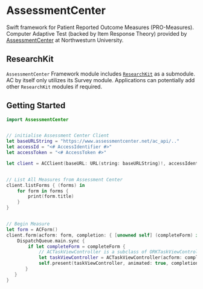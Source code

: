 # AssessmentCenter

Swift framework for Patient Reported Outcome Measures (PRO-Measures). Computer Adaptive Test (backed by Item Response Theory) provided by [AssessmentCenter](http://www.assessmentcenter.net) at Northwesturn University.


## ResearchKit

`AssessmentCenter` Framework module includes [`ResearchKit`](http://researchkit.org) as a submodule. AC by itself only utilizes its Survey module. Applications can potentially add other `ResearchKit` modules if required. 


## Getting Started

```swift
import AssessmentCenter


// initialise Assessment Center Client
let baseURLString = "https://www.assessmentcenter.net/ac_api/.."
let accessId = "<# AccessIdentifier #>" 
let accessToken = "<# AccessToken #>"

let client = ACClient(baseURL: URL(string: baseURLString)!, accessIdentifier: accessId, token: accessToken)


// List All Measures from Assessment Center
client.listForms { (forms) in 
    for form in forms {
        print(form.title)
    }
}


// Begin Measure
let form = ACForm() 
client.form(acform: form, completion: { [unowned self] (completeForm) in 
    DispatchQueue.main.sync {
        if let completeForm = completeForm {
            // ACTaskViewController is a subclass of ORKTaskViewController (ResearchKit)
            let taskViewController = ACTaskViewController(acform: completeForm, client: client, sessionIdentifier: "Neuro-Clinic-testing")
            self.present(taskViewController, animated: true, completion: nil)
       }
   }
}
```
